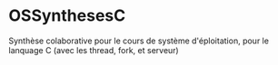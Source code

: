 # OSSynthesesC
Synthèse colaborative pour le cours de système d'éploitation, pour le lanquage C (avec les thread, fork, et serveur)
